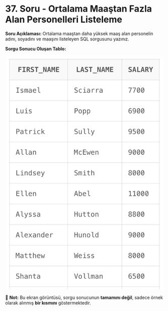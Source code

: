 # 37. Soru - Ortalama Maaştan Fazla Alan Personelleri Listeleme

**Soru Açıklaması:**
Ortalama maaştan daha yüksek maaş alan personelin adını, soyadını ve maaşını listeleyen SQL sorgusunu yazınız.

**Sorgu Sonucu Oluşan Tablo:**

![alt text](/Ekran-Çıktıları/Ekran-Resmi_37.png)

📌 **Not:** Bu ekran görüntüsü, sorgu sonucunun **tamamını değil**, sadece örnek olarak alınmış **bir kısmını** göstermektedir.